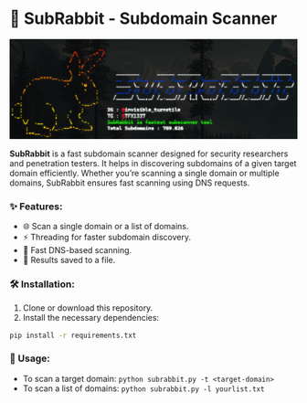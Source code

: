 # 🐰 SubRabbit - Subdomain Scanner

![Rabbit Logo](https://github.com/f4ruk1453decodex/SubRabbit/blob/main/rabbit.png)

**SubRabbit** is a fast subdomain scanner designed for security researchers and penetration testers. It helps in discovering subdomains of a given target domain efficiently. Whether you’re scanning a single domain or multiple domains, SubRabbit ensures fast scanning using DNS requests.
### ✨ Features:
- 🌐 Scan a single domain or a list of domains.
- ⚡ Threading for faster subdomain discovery.
- 🚀 Fast DNS-based scanning.
- 📁 Results saved to a file.

### 🛠️ Installation:

1. Clone or download this repository.
2. Install the necessary dependencies:

```bash
pip install -r requirements.txt
```
### 🏃 Usage:
- To scan a target domain:
```python subrabbit.py -t <target-domain>```
- To scan a list of domains:
```python subrabbit.py -l yourlist.txt```

